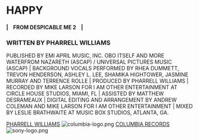 # HAPPY

#### | &nbsp;&nbsp; FROM DESPICABLE ME 2 &nbsp;&nbsp; |

### WRITTEN BY PHARRELL WILLIAMS

PUBLISHED BY EMI APRIL MUSIC, INC. OBO ITSELF AND MORE WATERFROM NAZARETH (ASCAP) / UNIVERSAL PICTURES MUSIC (ASCAP) | BACKGROUND VOCALS PERFORMED BY RHEA DUMMETT, TREVON HENDERSON, ASHLEY L. LEE, SHAMIKA HIGHTOWER, JASMINE MURRAY AND TERRENCE ROLLE | PRODUCED BY PHARRELL WILLIAMS | RECORDED BY MIKE LARSON FOR I AM OTHER ENTERTAINMENT AT CIRCLE HOUSE STUDIOS, MIAMI, FL | ASSISTED BY MATTHEW DESRAMEAUX | DIGITAL EDITING AND ARRANGEMENT BY ANDREW COLEMAN AND MIKE LARSON FOR I AM OTHER ENTERTAINMENT | MIXED BY LESLIE BRATHWAITE AT MUSIC BOX STUDIOS, ATLANTA, GA.

[PHARRELL WILLIAMS](http://PHARRELLWILLIAMS.COM)
![columbia-logo.png](https://s3.amazonaws.com/learn-verified/columbia-logo.png)
[COLUMBIA RECORDS](http://COLUMBIARECORDS.COM)
![sony-logo.png](https://s3.amazonaws.com/learn-verified/sony-logo.png)
